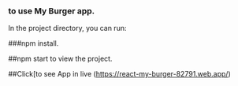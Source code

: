 ### to use My Burger app.


In the project directory, you can run:


###npm install.

##npm start to view the project.


##Click[to see App in live (https://react-my-burger-82791.web.app/) 
